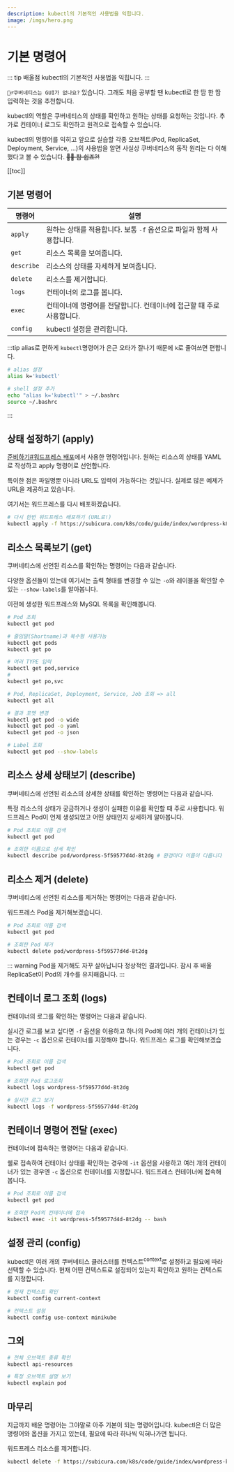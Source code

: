 ```yaml
---
description: kubectl의 기본적인 사용법을 익힙니다.
image: /imgs/hero.png
---
```


# 기본 명령어

::: tip 배울점
kubectl의 기본적인 사용법을 익힙니다.
:::

`🙋‍♂️쿠버네티스는 GUI가 없나요?` 있습니다. 그래도 처음 공부할 땐 kubectl로 한 땀 한 땀 입력하는 것을 추천합니다.

kubectl의 역할은 쿠버네티스의 상태를 확인하고 원하는 상태를 요청하는 것입니다. 추가로 컨테이너 로그도 확인하고 원격으로 접속할 수 있습니다.

kubectl의 명령어를 익히고 앞으로 실습할 각종 오브젝트(Pod, ReplicaSet, Deployment, Service, ...)의 사용법을 알면 사실상 쿠버네티스의 동작 원리는 다 이해했다고 볼 수 있습니다. ~~👨‍🎨 참 쉽죠?!~~

[[toc]]

## 기본 명령어

| 명령어     | 설명                                                                  |
| ---------- | --------------------------------------------------------------------- |
| `apply`    | 원하는 상태를 적용합니다. 보통 `-f` 옵션으로 파일과 함께 사용합니다.  |
| `get`      | 리소스 목록을 보여줍니다.                                             |
| `describe` | 리소스의 상태를 자세하게 보여줍니다.                                  |
| `delete`   | 리소스를 제거합니다.                                                  |
| `logs`     | 컨테이너의 로그를 봅니다.                                             |
| `exec`     | 컨테이너에 명령어를 전달합니다. 컨테이너에 접근할 때 주로 사용합니다. |
| `config`   | kubectl 설정을 관리합니다.                                            |

:::tip alias로 편하게
`kubectl`명령어가 은근 오타가 잘나기 때문에 `k`로 줄여쓰면 편합니다.

```sh
# alias 설정
alias k='kubectl'

# shell 설정 추가
echo "alias k='kubectl'" > ~/.bashrc
source ~/.bashrc
```

:::

## 상태 설정하기 (apply)

[준비하기#워드프레스 배포](./#워드프레스-배포)에서 사용한 명령어입니다. 원하는 리소스의 상태를 YAML로 작성하고 apply 명령어로 선언합니다.

<usage text="kubectl apply -f [파일명 또는 URL]" />

특이한 점은 파일명뿐 아니라 URL도 입력이 가능하다는 것입니다. 실제로 많은 예제가 URL을 제공하고 있습니다.

여기서는 워드프레스를 다시 배포하겠습니다.

```sh
# 다시 한번 워드프레스 배포하기 (URL로!)
kubectl apply -f https://subicura.com/k8s/code/guide/index/wordpress-k8s.yml
```

## 리소스 목록보기 (get)

쿠버네티스에 선언된 리소스를 확인하는 명령어는 다음과 같습니다.

<usage text="kubectl get [TYPE]" />

다양한 옵션들이 있는데 여기서는 출력 형태를 변경할 수 있는 `-o`와 레이블을 확인할 수 있는 `--show-labels`를 알아봅니다.

이전에 생성한 워드프레스와 MySQL 목록을 확인해봅니다.

```sh
# Pod 조회
kubectl get pod

# 줄임말(Shortname)과 복수형 사용가능
kubectl get pods
kubectl get po

# 여러 TYPE 입력
kubectl get pod,service
#
kubectl get po,svc

# Pod, ReplicaSet, Deployment, Service, Job 조회 => all
kubectl get all

# 결과 포멧 변경
kubectl get pod -o wide
kubectl get pod -o yaml
kubectl get pod -o json

# Label 조회
kubectl get pod --show-labels
```

## 리소스 상세 상태보기 (describe)

쿠버네티스에 선언된 리소스의 상세한 상태를 확인하는 명령어는 다음과 같습니다.

<usage text="kubectl describe [TYPE]/[NAME] 또는 [TYPE] [NAME]" />

특정 리소스의 상태가 궁금하거나 생성이 실패한 이유를 확인할 때 주로 사용합니다. 워드프레스 Pod이 언제 생성되었고 어떤 상태인지 상세하게 알아봅니다.

```sh
# Pod 조회로 이름 검색
kubectl get pod

# 조회한 이름으로 상세 확인
kubectl describe pod/wordpress-5f59577d4d-8t2dg # 환경마다 이름이 다릅니다
```

## 리소스 제거 (delete)

쿠버네티스에 선언된 리소스를 제거하는 명령어는 다음과 같습니다.

<usage text="kubectl delete [TYPE]/[NAME] 또는 [TYPE] [NAME]" />

워드프레스 Pod을 제거해보겠습니다.

```sh
# Pod 조회로 이름 검색
kubectl get pod

# 조회한 Pod 제거
kubectl delete pod/wordpress-5f59577d4d-8t2dg
```

::: warning Pod을 제거해도 자꾸 살아납니다
정상적인 결과입니다. 잠시 후 배울 ReplicaSet이 Pod의 개수를 유지해줍니다.
:::

## 컨테이너 로그 조회 (logs)

컨테이너의 로그를 확인하는 명령어는 다음과 같습니다.

<usage text="kubectl logs [POD_NAME]" />

실시간 로그를 보고 싶다면 `-f` 옵션을 이용하고 하나의 Pod에 여러 개의 컨테이너가 있는 경우는 `-c` 옵션으로 컨테이너를 지정해야 합니다. 워드프레스 로그를 확인해보겠습니다.

```sh
# Pod 조회로 이름 검색
kubectl get pod

# 조회한 Pod 로그조회
kubectl logs wordpress-5f59577d4d-8t2dg

# 실시간 로그 보기
kubectl logs -f wordpress-5f59577d4d-8t2dg
```

## 컨테이너 명령어 전달 (exec)

컨테이너에 접속하는 명령어는 다음과 같습니다.

<usage text="kubectl exec [-it] [POD_NAME] -- [COMMADN]" />

쉘로 접속하여 컨테이너 상태를 확인하는 경우에 `-it` 옵션을 사용하고 여러 개의 컨테이너가 있는 경우엔 `-c` 옵션으로 컨테이너를 지정합니다. 워드프레스 컨테이너에 접속해봅니다.

```sh
# Pod 조회로 이름 검색
kubectl get pod

# 조회한 Pod의 컨테이너에 접속
kubectl exec -it wordpress-5f59577d4d-8t2dg -- bash
```

## 설정 관리 (config)

kubectl은 여러 개의 쿠버네티스 클러스터를 컨텍스트<sup>context</sup>로 설정하고 필요에 따라 선택할 수 있습니다. 현재 어떤 컨텍스트로 설정되어 있는지 확인하고 원하는 컨텍스트를 지정합니다.

```sh
# 현재 컨텍스트 확인
kubectl config current-context

# 컨텍스트 설정
kubectl config use-context minikube
```

## 그외

```sh
# 전체 오브젝트 종류 확인
kubectl api-resources

# 특정 오브젝트 설명 보기
kubectl explain pod
```

## 마무리

지금까지 배운 명령어는 그야말로 아주 기본이 되는 명령어입니다. kubectl은 더 많은 명령어와 옵션을 가지고 있는데, 필요에 따라 하나씩 익혀나가면 됩니다.

워드프레스 리소스를 제거합니다.

```sh
kubectl delete -f https://subicura.com/k8s/code/guide/index/wordpress-k8s.yml
```
